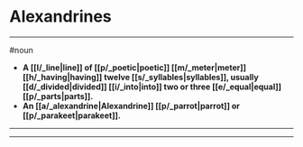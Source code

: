 # Alexandrines
---
#noun
- **A [[l/_line|line]] of [[p/_poetic|poetic]] [[m/_meter|meter]] [[h/_having|having]] twelve [[s/_syllables|syllables]], usually [[d/_divided|divided]] [[i/_into|into]] two or three [[e/_equal|equal]] [[p/_parts|parts]].**
- **An [[a/_alexandrine|Alexandrine]] [[p/_parrot|parrot]] or [[p/_parakeet|parakeet]].**
---
---
